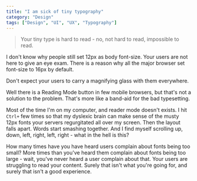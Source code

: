 ```yaml
---
title: "I am sick of tiny typography"
category: "Design"
tags: ["Design", "UI", "UX", "Typography"]
---
```


> Your tiny type is hard to read - no, not hard to read, impossible to read.

I don't know why people still set 12px as body font-size. Your users are not here to give an eye exam. 
There is a reason why all the major browser set font-size to 16px by default.

Don't expect your users to carry a magnifying glass with them everywhere.
 
Well there is a Reading Mode button in few mobile browsers, but that's not a solution to the problem. That's more like a 
band-aid for the bad typesetting.

Most of the time I'm on my computer, and reader mode doesn't exists. I hit ```Ctrl+``` few times so that my 
dyslexic brain can make sense of the musty 12px fonts your servers regurgitated all over my screen. Then the 
layout falls apart. Words start smashing together. And I find myself scrolling up, down, left, right, left, right - what 
in the hell is this? 

How many times have you have heard users complain about fonts being too small? More times than you've heard them complain 
about fonts being too large - wait, you've never heard a user complain about that. Your users are struggling to read 
your content. Surely that isn't what you're going for, and surely that isn't a good experience.